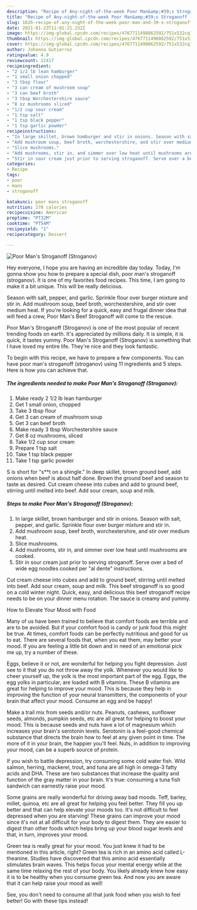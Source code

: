 ```yaml
---
description: "Recipe of Any-night-of-the-week Poor Man&amp;#39;s Stroganoff (Stroganov)"
title: "Recipe of Any-night-of-the-week Poor Man&amp;#39;s Stroganoff (Stroganov)"
slug: 1626-recipe-of-any-night-of-the-week-poor-man-and-39-s-stroganoff-stroganov
date: 2021-01-23T11:01:21.232Z
image: https://img-global.cpcdn.com/recipes/4767711498862592/751x532cq70/poor-mans-stroganoff-stroganov-recipe-main-photo.jpg
thumbnail: https://img-global.cpcdn.com/recipes/4767711498862592/751x532cq70/poor-mans-stroganoff-stroganov-recipe-main-photo.jpg
cover: https://img-global.cpcdn.com/recipes/4767711498862592/751x532cq70/poor-mans-stroganoff-stroganov-recipe-main-photo.jpg
author: Johanna Gutierrez
ratingvalue: 4.9
reviewcount: 22417
recipeingredient:
- "2 1/2 lb lean hamburger"
- "1 small onion chopped"
- "3 tbsp flour"
- "3 can cream of mushroom soup"
- "3 can beef broth"
- "3 tbsp Worchestershire sauce"
- "8 oz mushrooms sliced"
- "1/2 cup sour cream"
- "1 tsp salt"
- "1 tsp black pepper"
- "1 tsp garlic powder"
recipeinstructions:
- "In large skillet, brown hamburger and stir in onions. Season with salt, pepper, and garlic. Sprinkle flour over burger mixture and stir in."
- "Add mushroom soup, beef broth, worchestershire, and stir over medium heat."
- "Slice mushrooms."
- "Add mushrooms, stir in, and simmer over low heat until mushrooms are cooked."
- "Stir in sour cream just prior to serving stroganoff. Serve over a bed of wide egg noodles cooked per     &#34;al dente&#34; instructions."
categories:
- Recipe
tags:
- poor
- mans
- stroganoff

katakunci: poor mans stroganoff 
nutrition: 270 calories
recipecuisine: American
preptime: "PT32M"
cooktime: "PT54M"
recipeyield: "1"
recipecategory: Dessert

---
```



![Poor Man&#39;s Stroganoff (Stroganov)](https://img-global.cpcdn.com/recipes/4767711498862592/751x532cq70/poor-mans-stroganoff-stroganov-recipe-main-photo.jpg)

Hey everyone, I hope you are having an incredible day today. Today, I'm gonna show you how to prepare a special dish, poor man&#39;s stroganoff (stroganov). It is one of my favorites food recipes. This time, I am going to make it a bit unique. This will be really delicious.

Season with salt, pepper, and garlic. Sprinkle flour over burger mixture and stir in. Add mushroom soup, beef broth, worchestershire, and stir over medium heat. If you&#39;re looking for a quick, easy and frugal dinner idea that will feed a crew, Poor Man&#39;s Beef Stroganoff will come to the rescue.

Poor Man&#39;s Stroganoff (Stroganov) is one of the most popular of recent trending foods on earth. It's appreciated by millions daily. It is simple, it is quick, it tastes yummy. Poor Man&#39;s Stroganoff (Stroganov) is something that I have loved my entire life. They're nice and they look fantastic.


To begin with this recipe, we have to prepare a few components. You can have poor man&#39;s stroganoff (stroganov) using 11 ingredients and 5 steps. Here is how you can achieve that.

<!--inarticleads1-->

##### The ingredients needed to make Poor Man&#39;s Stroganoff (Stroganov):

1. Make ready 2 1/2 lb lean hamburger
1. Get 1 small onion, chopped
1. Take 3 tbsp flour
1. Get 3 can cream of mushroom soup
1. Get 3 can beef broth
1. Make ready 3 tbsp Worchestershire sauce
1. Get 8 oz mushrooms, sliced
1. Take 1/2 cup sour cream
1. Prepare 1 tsp salt
1. Take 1 tsp black pepper
1. Take 1 tsp garlic powder


S is short for &#34;s**t on a shingle.&#34; In deep skillet, brown ground beef, add onions when beef is about half done. Brown the ground beef and season to taste as desired. Cut cream cheese into cubes and add to ground beef, stirring until melted into beef. Add sour cream, soup and milk. 

<!--inarticleads2-->

##### Steps to make Poor Man&#39;s Stroganoff (Stroganov):

1. In large skillet, brown hamburger and stir in onions. Season with salt, pepper, and garlic. Sprinkle flour over burger mixture and stir in.
1. Add mushroom soup, beef broth, worchestershire, and stir over medium heat.
1. Slice mushrooms.
1. Add mushrooms, stir in, and simmer over low heat until mushrooms are cooked.
1. Stir in sour cream just prior to serving stroganoff. Serve over a bed of wide egg noodles cooked per     &#34;al dente&#34; instructions.


Cut cream cheese into cubes and add to ground beef, stirring until melted into beef. Add sour cream, soup and milk. This beef stroganoff is so good on a cold winter night. Quick, easy, and delicious this beef stroganoff recipe needs to be on your dinner menu rotation. The sauce is creamy and yummy. 

How to Elevate Your Mood with Food


Many of us have been trained to believe that comfort foods are terrible and are to be avoided. But if your comfort food is candy or junk food this might be true. At times, comfort foods can be perfectly nutritious and good for us to eat. There are several foods that, when you eat them, may better your mood. If you are feeling a little bit down and in need of an emotional pick me up, try a number of these.

Eggs, believe it or not, are wonderful for helping you fight depression. Just see to it that you do not throw away the yolk. Whenever you would like to cheer yourself up, the yolk is the most important part of the egg. Eggs, the egg yolks in particular, are loaded with B vitamins. These B vitamins are great for helping to improve your mood. This is because they help in improving the function of your neural transmitters, the components of your brain that affect your mood. Consume an egg and be happy!

Make a trail mix from seeds and/or nuts. Peanuts, cashews, sunflower seeds, almonds, pumpkin seeds, etc are all great for helping to boost your mood. This is because seeds and nuts have a lot of magnesium which increases your brain's serotonin levels. Serotonin is a feel-good chemical substance that directs the brain how to feel at any given point in time. The more of it in your brain, the happier you'll feel. Nuts, in addition to improving your mood, can be a superb source of protein.

If you wish to battle depression, try consuming some cold water fish. Wild salmon, herring, mackerel, trout, and tuna are all high in omega-3 fatty acids and DHA. These are two substances that increase the quality and function of the gray matter in your brain. It's true: consuming a tuna fish sandwich can earnestly raise your mood. 

Some grains are really wonderful for driving away bad moods. Teff, barley, millet, quinoa, etc are all great for helping you feel better. They fill you up better and that can help elevate your moods too. It's not difficult to feel depressed when you are starving! These grains can improve your mood since it's not at all difficult for your body to digest them. They are easier to digest than other foods which helps bring up your blood sugar levels and that, in turn, improves your mood.

Green tea is really great for your mood. You just knew it had to be mentioned in this article, right? Green tea is rich in an amino acid called L-theanine. Studies have discovered that this amino acid essentially stimulates brain waves. This helps focus your mental energy while at the same time relaxing the rest of your body. You likely already knew how easy it is to be healthy when you consume green tea. And now you are aware that it can help raise your mood as well!

See, you don't need to consume all that junk food when you wish to feel better! Go  with  these tips  instead!

